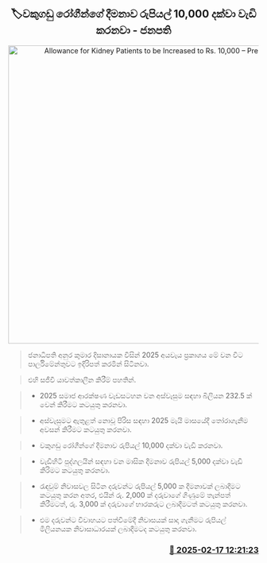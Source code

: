 <p align='center'><b><h2 align='center' title='Allowance for Kidney Patients to be Increased to Rs. 10,000 – President'>🏷වකුගඩු රෝගීන්ගේ දීමනාව රුපියල් 10,000 දක්වා වැඩි කරනවා - ජනපති</h2></b></p>
<p align='center'><img src='https://helakuru.sgp1.cdn.digitaloceanspaces.com/esana/images/lib/budget-2025-new-live.jpg' width='600' alt='Allowance for Kidney Patients to be Increased to Rs. 10,000 – President'></p>

> ජනාධිපති අනුර කුමාර දිසානායක විසින් 2025 අයවැය ප්‍රකාශය මේ වන විට පාර්ලිමේන්තුවට ඉදිරිපත් කරමින් සිටිනවා.

> එහි සජීවී යාවත්කාලීන කිරීම් පහතින්.

> * 2025 සමාජ ආරක්ෂණ වැඩසටහ​න වන අස්වැසුම සඳහා බිලිය​න 232.5 ක් වෙන් කිරීමට කටයුතු කරනවා.

> * අස්වැසුමට ඇතුළත් නොවූ පිරිස සඳහා 2025 මැයි මාසයේදී තෝරාගැනීම අවසන් කිරීමට කටයුතු කරනවා.

> * වකුගඩු රෝගීන්ගේ දීමනාව රුපියල් 10,000 දක්වා වැඩි කරනවා.

> * වැඩිහිටි පුද්ගලයින් සඳහා වන මාසික දීමනාව රුපියල් 5,000 දක්වා වැඩි කිරිමට කටයුතු කරනවා.

> * රැඳවුම් නිවාසවල සිටින දරුවන්ට රුපියල් 5,000 ක දීමනාවක් ලබාදීමට කටයුතු කරන අතර, එයින් රු. 2,000 ක් දරුවාගේ ගිණුමේ තැන්පත් කිරීමටත්, රු. 3,000 ක් දරුවාගේ භාරකරුට ලබාදීමටත් කටයුතු කරනවා.

> * එ​ම දරුවන්ට විවාහයට පත්වීමේදී නිවාස​යක් සාදා ගැනීමට රුපියල් මිලියනයක නිවාසාධාරයක් ලබාදීමටද කටයුතු කරනවා.



<h3 align='right'><a href='https://www.helakuru.lk/esana/p/107526/'>📅 2025-02-17 12:21:23</a></h3>
